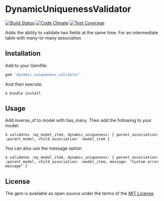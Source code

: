 # DynamicUniquenessValidator
[![Build Status](https://travis-ci.org/Platinet/dynamic_uniqueness_validator.svg?branch=master)](https://travis-ci.org/Platinet/dynamic_uniqueness_validator)
[![Code Climate](https://codeclimate.com/github/codeclimate/codeclimate/badges/gpa.svg)](https://codeclimate.com/github/Platinet/dynamic_uniqueness_validator)
[![Test Coverage](https://codeclimate.com/github/codeclimate/codeclimate/badges/coverage.svg)](https://codeclimate.com/github/Platinet/dynamic_uniqueness_validator)

Adds the ability to validate two fields at the same time. For an intermediate table with many-to-many association

## Installation

Add to your Gemfile:

```ruby
gem 'dynamic_uniqueness_validator'
```

And then execute:

    $ bundle install

## Usage

Add inverse_of to model with has_many. Then add the following to your model:

    $ validates :my_model_item, dynamic_uniqueness: { parent_association: :parent_model, child_association: :model_item }

You can also use the message option

    $ validates :my_model_item, dynamic_uniqueness: { parent_association: :parent_model, child_association: :model_item, message: "Custom error message" }

## License

The gem is available as open source under the terms of the [MIT License](http://opensource.org/licenses/MIT).
